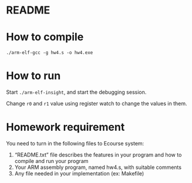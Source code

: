 # README

# How to compile

`./arm-elf-gcc -g hw4.s -o hw4.exe`

# How to run

Start `./arm-elf-insight`, and start the debugging session.

Change `r0` and `r1` value using register watch to change the values in them.

# Homework requirement

You need to turn in the following files to Ecourse system:

1. “README.txt” file describes the features in your program and how to compile
and run your program
2. Your ARM assembly program, named hw4.s, with suitable comments
3. Any file needed in your implementation (ex: Makefile)

